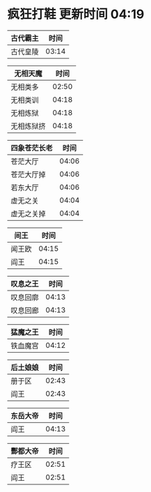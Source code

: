 # 疯狂打鞋 更新时间 04:19

| 古代霸主   | 时间    |
|--------|-------|
| 古代皇陵 | 03:14 |

| 无相天魔   | 时间    |
|--------|-------|
| 无相类多 | 02:50 |
| 无相类训 | 04:18 |
| 无相炼狱 | 04:18 |
| 无相炼狱挤 | 04:18 |

| 四象苍茫长老   | 时间    |
|--------|-------|
| 苍茫大厅 | 04:06 |
| 苍茫大厅掉 | 04:06 |
| 若东大厅 | 04:06 |
| 虚无之关 | 04:04 |
| 虚无之关掉 | 04:04 |

| 间王   | 时间    |
|--------|-------|
| 闻王欧 | 04:15 |
| 阎王 | 04:15 |

| 叹息之王   | 时间    |
|--------|-------|
| 叹息回廓 | 04:13 |
| 叹息回廊 | 04:13 |

| 猛魔之王   | 时间    |
|--------|-------|
| 铁血魔宫 | 04:12 |

| 后土娘娘   | 时间    |
|--------|-------|
| 册于区 | 02:43 |
| 阎王 | 02:43 |

| 东岳大帝   | 时间    |
|--------|-------|
| 阎王 | 04:13 |

| 酆都大帝   | 时间    |
|--------|-------|
| 疗王区 | 02:51 |
| 阎王 | 02:51 |
